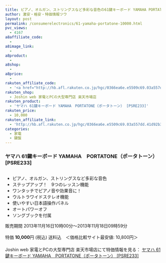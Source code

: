 ```yaml
---
title: ピアノ、オルガン、ストリングスなど多彩な音色の61鍵キーボード YAMAHA PORTATONE 特価10,000円！送料無料！
author: 激安・格安・特価情報ツウ
layout: post
permalink: /consumerelectronics/61-yamaha-portatone-10000.html
pvc_views:
  - 4167
a8affiliate_code:
  - 
a8image_link:
  - 
a8product:
  - 
a8shop:
  - 
a8price:
  - 
rakuten_affiliate_code:
  - '<a href="http://hb.afl.rakuten.co.jp/hgc/0366ea6e.e5509c69.03a557dd.41d92b37/?pc=http%3a%2f%2fitem.rakuten.co.jp%2fjism%2f4957812480369-35-23165-n%2f%3fscid%3daf_link_img&amp;m=http%3a%2f%2fm.rakuten.co.jp%2fjism%2fi%2f10815329%2f" target="_blank"><img src ="http://hbb.afl.rakuten.co.jp/hgb/?pc=http%3a%2f%2fthumbnail.image.rakuten.co.jp%2f%400_mall%2fjism%2fcabinet%2f0218%2f4957812480369.jpg%3f_ex%3d128x128&amp;m=http%3a%2f%2fthumbnail.image.rakuten.co.jp%2f%400_mall%2fjism%2fcabinet%2f0218%2f4957812480369.jpg%3f_ex%3d80x80" border="0"></a>'
rakuten_shop:
  - Joshin web 家電とPCの大型専門店 楽天市場店
rakuten_product:
  - 'ヤマハ 61鍵キーボード YAMAHA　PORTATONE（ポータトーン） [PSRE233]'
rakuten_price:
  - 10,000
rakuten_affiliate_link:
  - 'http://hb.afl.rakuten.co.jp/hgc/0366ea6e.e5509c69.03a557dd.41d92b37/?pc=http%3a%2f%2fitem.rakuten.co.jp%2fjism%2f4957812480369-35-23165-n%2f%3fscid%3daf_link_img&amp;m=http%3a%2f%2fm.rakuten.co.jp%2fjism%2fi%2f10815329%2f'
categories:
  - 家電
  - 鍵盤
---
```

### ヤマハ 61鍵キーボード YAMAHA　PORTATONE（ポータトーン） [PSRE233]

<div class="img-bg2 img_L">
  <a href="http://hb.afl.rakuten.co.jp/hgc/0366ea6e.e5509c69.03a557dd.41d92b37/?pc=http%3a%2f%2fitem.rakuten.co.jp%2fjism%2f4957812480369-35-23165-n%2f%3fscid%3daf_link_img&m=http%3a%2f%2fm.rakuten.co.jp%2fjism%2fi%2f10815329%2f" target="_blank"><img src="http://hbb.afl.rakuten.co.jp/hgb/?pc=http%3a%2f%2fthumbnail.image.rakuten.co.jp%2f%400_mall%2fjism%2fcabinet%2f0218%2f4957812480369.jpg%3f_ex%3d128x128&m=http%3a%2f%2fthumbnail.image.rakuten.co.jp%2f%400_mall%2fjism%2fcabinet%2f0218%2f4957812480369.jpg%3f_ex%3d80x80" border="0" title="" alt="" /></a>
</div>

<!--more-->

  * ピアノ、オルガン、ストリングスなど多彩な音色
  * ステップアップ！　9つのレッスン機能
  * ワンタッチでピアノ音や効果音に！　
  * ウルトラワイドステレオ機能
  * 使いやすい日本語操作パネル
  * オートパワーオフ
  * ソングブックを付属

販売期間 2013年11月16日10時00分～2013年11月18日09時59分  
<br clear="all" />特価 <span class="tokka-price"><strong>10,000</strong></span>円 (税込) 送料込　＜価格比較サイト最安値: 10,800円＞  
　　  
Joshin web 家電とPCの大型専門店 楽天市場店にて特価情報を見る： <a href="http://hb.afl.rakuten.co.jp/hgc/0366ea6e.e5509c69.03a557dd.41d92b37/?pc=http%3a%2f%2fitem.rakuten.co.jp%2fjism%2f4957812480369-35-23165-n%2f%3fscid%3daf_link_img&m=http%3a%2f%2fm.rakuten.co.jp%2fjism%2fi%2f10815329%2f" target="_blank"><span class="fs150p">ヤマハ 61鍵キーボード YAMAHA　PORTATONE（ポータトーン） [PSRE233]</span></a>